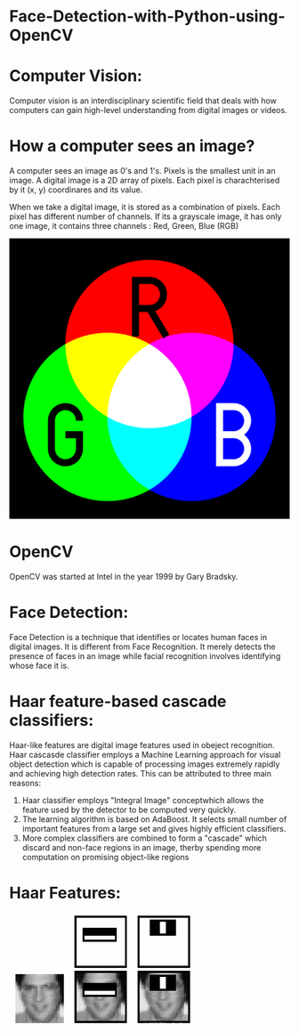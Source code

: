 # Face-Detection-with-Python-using-OpenCV

# Computer Vision:

Computer vision is an interdisciplinary scientific field that deals with how computers can gain high-level understanding from digital images or videos.

# How a computer sees an image?

A computer sees an image as 0's and 1's. Pixels is the smallest unit in an image. A digital image is a 2D array of pixels. Each pixel is charachterised by it (x, y) coordinares and its value.

When we take a digital image, it is stored as a combination of pixels. Each pixel has different number of channels. If its a grayscale image, it has only one image, it contains three channels : Red, Green, Blue (RGB)

![github-small](images/RGB.svg.png)

# OpenCV

OpenCV was started at Intel in the year 1999 by Gary Bradsky.

# Face Detection:

Face Detection is a technique that identifies or locates human faces in digital images.
It is different from Face Recognition.
It merely detects the presence of faces in an image while facial recognition involves identifying whose face it is.

# Haar feature-based cascade classifiers:

Haar-like features are digital image features used in obeject recognition.
Haar cascasde classifier employs a Machine Learning approach for visual object detection which is capable of processing images extremely rapidly and achieving high detection rates. This can be attributed to three main reasons:

1) Haar classifier employs "Integral Image" conceptwhich allows the feature used by the detector to be computed very quickly.
2) The learning algorithm is based on AdaBoost. It selects small number of important features from a large set and gives highly efficient classifiers.
3) More complex classifiers are combined to form a "cascade" which discard and non-face regions in an image, therby spending more computation on promising object-like regions

# Haar Features:
![](images/haar.png)
